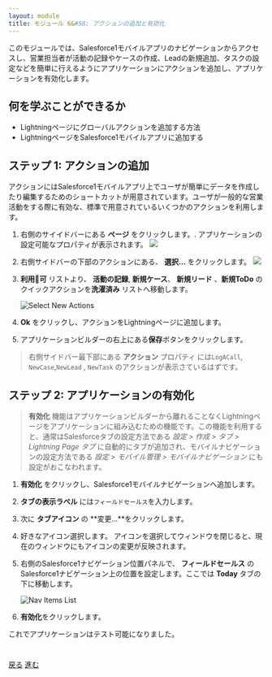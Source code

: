 ```yaml
---
layout: module
title: モジュール 6&#58; アクションの追加と有効化
---
```


このモジュールでは、Salesforce1モバイルアプリのナビゲーションからアクセスし、営業担当者が活動の記録やケースの作成、Leadの新規追加、タスクの設定などを簡単に行えるようにアプリケーションにアクションを追加し、アプリケーションを有効化します。

## 何を学ぶことができるか

- Lightningページにグローバルアクションを追加する方法
- LightningページをSalesforce1モバイルアプリに追加する

## ステップ 1: アクションの追加

アクションにはSalesforce1モバイルアプリ上でユーザが簡単にデータを作成したり編集するためのショートカットが用意されています。ユーザが一般的な営業活動をする際に有効な、標準で用意されているいくつかのアクションを利用します。

1. 右側のサイイドバーにある **ページ** をクリックします。. アプリケーションの設定可能なプロパティが表示されます。
![](images/pageclick.png)

2. 右側サイドバーの下部のアクションにある、 **選択...** をクリックします。
![](images/action1.png)

3. **利用可** リストより、 **活動の記録**, **新規ケース**、 **新規リード** 、**新規ToDo** のクイックアクションを**洗濯済み** リストへ移動します。

    ![Select New Actions](images/actions2.png)

4. **Ok** をクリックし、アクションをLightningページに追加します。

5. アプリケーションビルダーの右上にある**保存**ボタンをクリックします。

> 右側サイドバー最下部にある **アクション** プロパティ には`LogACall`, `NewCase`,`NewLead` , `NewTask` のアクションが表示さているはずです。

## ステップ 2: アプリケーションの有効化

> **有効化** 機能はアプリケーションビルダーから離れることなくLightningページをアプリケーションに組み込むための機能です。この機能を利用すると、通常はSalesforceタブの設定方法である _設定 > 作成 > タブ > Lightning Page タブ_ に自動的にタブが追加され、モバイルナビゲーションの設定方法である _設定 > モバイル管理 > モバイルナビゲーション_ にも設定がおこなわれます。

1. **有効化** をクリックし、Salesforce1モバイルナビゲーションへ追加します。

2. **タブの表示ラベル** には`フィールドセールス`を入力します。

3. 次に **タブアイコン** の **変更...**をクリックします。

4. 好きなアイコン選択します。 アイコンを選択してウィンドウを閉じると、現在のウィンドウにもアイコンの変更が反映されます。

5. 右側のSalesforce1ナビゲーション位置パネルで、 **フィールドセールス** のSalesforce1ナビゲーション上の位置を設定します。ここでは **Today** タブの下に移動します。

   ![Nav Items List](images/navposition.png)

6. **有効化**をクリックします。

これでアプリケーションはテスト可能になりました。


<div class="row" style="margin-top:40px;">
<div class="col-sm-12">
<a href="create-contactlist-component.html" class="btn btn-default"><i class="glyphicon glyphicon-chevron-left"></i> 戻る</a>
<a href="create-contactdetails-component.html" class="btn btn-default pull-right">進む <i class="glyphicon glyphicon-chevron-right"></i></a>
</div>
</div>
